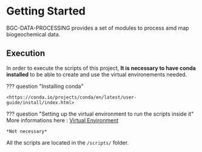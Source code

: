 # Getting Started

BGC-DATA-PROCESSING provides a set of modules to process amd map biogeochemical data.

## Execution

In order to execute the scripts of this project, **It is necessary to have conda installed** to be able to create and use the virtual environements needed.

??? question "Installing conda"

    <https://conda.io/projects/conda/en/latest/user-guide/install/index.html>

??? question "Setting up the virtual environment to run the scripts inside it"
    More informations here : [Virtual Environment](/virtual_env/)

    *Not necessary*

All the scripts are located in the `/scripts/` folder.
